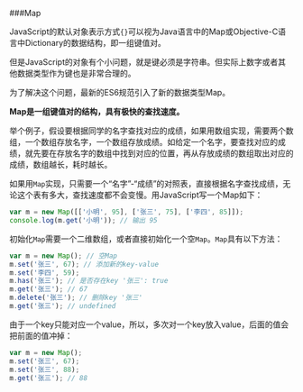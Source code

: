 ###Map

JavaScript的默认对象表示方式`{}`可以视为Java语言中的Map或Objective-C语言中Dictionary的数据结构，即一组键值对。

但是JavaScript的对象有个小问题，就是键必须是字符串。但实际上数字或者其他数据类型作为键也是非常合理的。

为了解决这个问题，最新的ES6规范引入了新的数据类型Map。

**Map是一组键值对的结构，具有极快的查找速度。**

举个例子，假设要根据同学的名字查找对应的成绩，如果用数组实现，需要两个数组，一个数组存放名字，一个数组存放成绩。如给定一个名字，要查找对应的成绩，就先要在存放名字的数组中找到对应的位置，再从存放成绩的数组取出对应的成绩，数组越长，耗时越长。

如果用`Map`实现，只需要一个“名字”-“成绩”的对照表，直接根据名字查找成绩，无论这个表有多大，查找速度都不会变慢。用JavaScript写一个Map如下：
```js
var m = new Map([['小明', 95], ['张三', 75], ['李四', 85]]);
console.log(m.get('小明')); // 输出 95
```

初始化`Map`需要一个二维数组，或者直接初始化一个空`Map`。`Map`具有以下方法：
```js
var m = new Map(); // 空Map
m.set('张三', 67); // 添加新的key-value
m.set('李四', 59);
m.has('张三'); // 是否存在key '张三': true
m.get('张三'); // 67
m.delete('张三'); // 删除key '张三'
m.get('张三'); // undefined
```

由于一个key只能对应一个value，所以，多次对一个key放入value，后面的值会把前面的值冲掉：
```js
var m = new Map();
m.set('张三', 67);
m.set('张三', 88);
m.get('张三'); // 88
```


